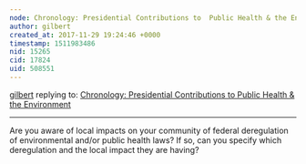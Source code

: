 ```yaml
---
node: Chronology: Presidential Contributions to  Public Health & the Environment
author: gilbert
created_at: 2017-11-29 19:24:46 +0000
timestamp: 1511983486
nid: 15265
cid: 17824
uid: 508551
---
```




[gilbert](../profile/gilbert) replying to: [Chronology: Presidential Contributions to  Public Health & the Environment](../notes/gilbert/11-29-2017/chronology-presidential-contributions-to-public-health-the-environment)

----
Are you aware of local impacts on your community of federal deregulation of environmental and/or public health laws? If so, can you specify which deregulation and the local impact they are having?